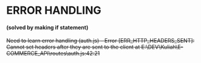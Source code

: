 # ERROR HANDLING
#### (solved by making if statement)
~~Need to learn error handling (auth.js) - Error [ERR_HTTP_HEADERS_SENT]: Cannot set headers after they are sent to the client at E:\DEV\Kuliah\E-COMMERCE_API\routes\auth.js:42:21~~

